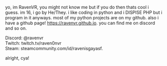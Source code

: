 yo, im RavenVR, you might not know me but if you do then thats cool i guess. im 16, i go by He/They. i like coding in python and i DISPISE PHP but i program in it anyways.
most of my python projects are on my github. also i have a github page! https://ravenvr.github.io. 
you can find me on discord and so on.

Discord: @ravenvr
<br>
Twitch: twitch.tv/raven0nvr
<br>
Steam: steamcommunity.com/id/ravenisgayasf.

alright, cya!
